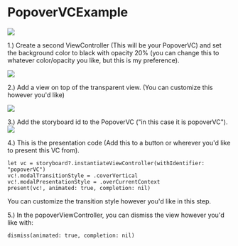 # PopoverVCExample

![](https://github.com/kirbec/PopoverVCExample/blob/master/PopoverVCExampleAssets/example.gif)

1.) Create a second ViewController (This will be your PopoverVC) and set the background color to black with opacity 20% (you can change this to whatever color/opacity you like, but this is my preference).

![](https://github.com/kirbec/PopoverVCExample/blob/master/PopoverVCExampleAssets/background.png)

2.) Add a view on top of the transparent view. (You can customize this however you'd like)

![](https://github.com/kirbec/PopoverVCExample/blob/master/PopoverVCExampleAssets/view2.png)

3.) Add the storyboard id to the PopoverVC ("in this case it is popoverVC").
![](https://github.com/kirbec/PopoverVCExample/blob/master/PopoverVCExampleAssets/identifier.png)

4.) This is the presentation code (Add this to a button or wherever you'd like to present this VC from).

``` 
let vc = storyboard?.instantiateViewController(withIdentifier: "popoverVC")
vc!.modalTransitionStyle = .coverVertical
vc!.modalPresentationStyle = .overCurrentContext
present(vc!, animated: true, completion: nil)
```

You can customize the transition style however you'd like in this step.

5.) In the popoverViewController, you can dismiss the view however you'd like with:
```
dismiss(animated: true, completion: nil)
```
